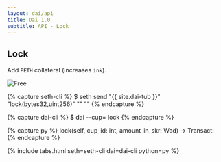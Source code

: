 ```yaml
---
layout: dai/api
title: Dai 1.0
subtitle: API - Lock
---
```


## Lock

Add `PETH` collateral (increases `ink`).

![Free](https://user-images.githubusercontent.com/5028/35772482-61a6330a-09a4-11e8-94e1-910253b5a5a1.png)

{% capture seth-cli %}
  $ seth send "{{ site.dai-tub }}" "lock(bytes32,uint256)" "<cup-id>" "<amount-in-skr>"
{% endcapture %}

{% capture dai-cli %}
  $ dai --cup=<id> lock <amount-in-skr>
{% endcapture %}

{% capture py %}
  lock(self, cup_id: int, amount_in_skr: Wad) -> Transact:
{% endcapture %}

{% include tabs.html seth=seth-cli dai=dai-cli python=py %}
